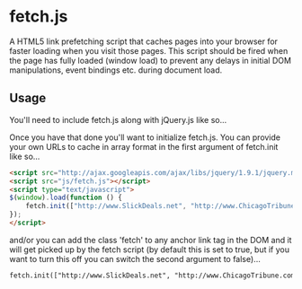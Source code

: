 # fetch.js

A HTML5 link prefetching script that caches pages into your browser for faster loading when you visit those pages. This script should be fired when the page has fully loaded (window load) to prevent any delays in initial DOM manipulations, event bindings etc. during document load.

## Usage

You'll need to include fetch.js along with jQuery.js like so...

<script src="http://ajax.googleapis.com/ajax/libs/jquery/1.9.1/jquery.min.js"></script>
<script src="fetch.js"></script>

Once you have that done you'll want to initialize fetch.js. You can provide your own URLs to cache in array format in the first argument of fetch.init like so...

```html
<script src="http://ajax.googleapis.com/ajax/libs/jquery/1.9.1/jquery.min.js"></script>
<script src="js/fetch.js"></script>
<script type="text/javascript">
$(window).load(function () {
    fetch.init(["http://www.SlickDeals.net", "http://www.ChicagoTribune.com", "and so on..."], true);
});
</script>
```

and/or you can add the class 'fetch' to any anchor link tag in the DOM and it will get picked up by the fetch script (by default this is set to true, but if you want to turn this off you can switch the second argument to false)...

```html
fetch.init(["http://www.SlickDeals.net", "http://www.ChicagoTribune.com"], false);
```